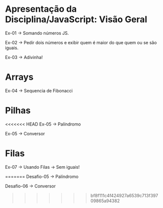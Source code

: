 # Apresentação da Disciplina/JavaScript: Visão Geral
Ex-01 -> Somando números JS.

Ex-02 -> Pedir dois números e exibir quem é maior do que quem ou se são iguais.

Ex-03 -> Adivinha!

# Arrays
Ex-04 -> Sequencia de Fibonacci

# Pilhas
<<<<<<< HEAD
Ex-05 -> Palíndromo

Ex-05 -> Conversor 

# Filas

Ex-07 -> Usando Filas -> Sem iguais!

 
=======
Desafio-05 -> Palíndromo

Desafio-06 -> Conversor 

>>>>>>> bf8f111c4f424927a6539c713f39709865a94382

